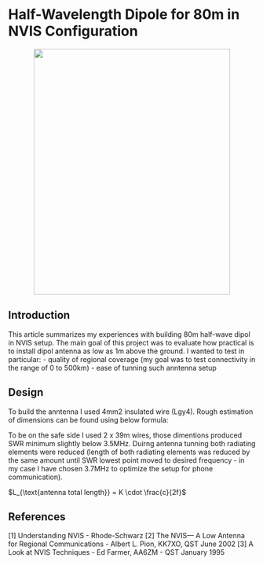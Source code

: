 # Half-Wavelength Dipole for 80m in NVIS Configuration

<p align="center">
<img src="./img/internals_complete.jpg" width="400" height="500"/>
</p>

## Introduction
This article summarizes my experiences with building 80m half-wave dipol in NVIS setup.
The main goal of this project was to evaluate how practical is to install dipol antenna as low as 1m above the ground. 
I wanted to test in particular:
    - quality of regional coverage (my goal was to test connectivity in the range of 0 to 500km)
    - ease of tunning such anntenna setup

## Design
To build the anntenna I used 4mm2 insulated wire (Lgy4). Rough estimation of dimensions can be found using below formula:

To be on the safe side I used 2 x 39m wires, those dimentions produced SWR minimum slightly below 3.5MHz. Duirng antenna tunning both radiating elements were reduced (length of both radiating elements was reduced by the same amount until SWR lowest point moved to desired frequency - in my case I have chosen 3.7MHz to optimize the setup for phone communication).

$L_{\text{antenna total length}} = K \cdot \frac{c}{2f}$



## References
[1] Understanding NVIS - Rhode-Schwarz
[2] The NVIS— A Low Antenna for Regional  Communications - Albert L. Pion, KK7XO, QST June 2002
[3] A Look at NVIS Techniques - Ed Farmer, AA6ZM - QST January 1995